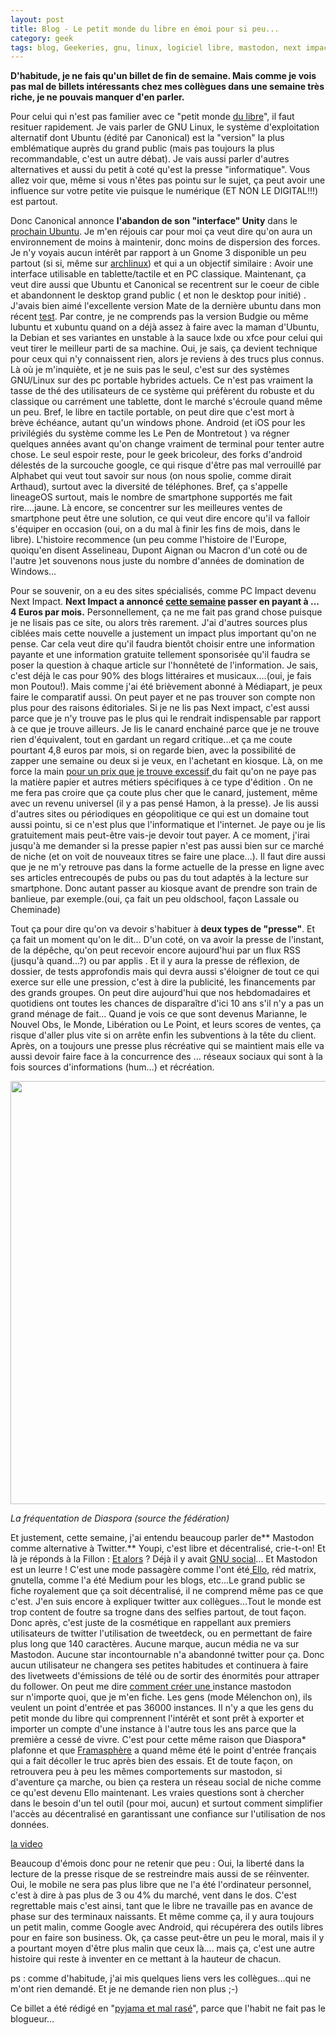 ```yaml
---
layout: post
title: Blog - Le petit monde du libre en émoi pour si peu...
category: geek
tags: blog, Geekeries, gnu, linux, logiciel libre, mastodon, next impact, presse, Réflexion, twitter, ubuntu
---
```

**D'habitude, je ne fais qu'un billet de fin de semaine. Mais comme je vois pas mal de billets intéressants chez mes collègues dans une semaine très riche, je ne pouvais manquer d'en parler.**

Pour celui qui n'est pas familier avec ce "petit monde <a href="https://fr.wikipedia.org/wiki/Logiciel_libre">du libre</a>", il faut resituer rapidement. Je vais parler de GNU Linux, le système d'exploitation alternatif dont Ubuntu (édité par Canonical) est la "version" la plus emblématique auprès du grand public (mais pas toujours la plus recommandable, c'est un autre débat). Je vais aussi parler d'autres alternatives et aussi du petit à coté qu'est la presse "informatique". Vous allez voir que, même si vous n'êtes pas pointu sur le sujet, ça peut avoir une influence sur votre petite vie puisque le numérique (ET NON LE DIGITAL!!!) est partout.

Donc Canonical annonce **l'abandon de son "interface" Unity** dans le <a href="http://frederic.bezies.free.fr/blog/?p=16014">prochain Ubuntu</a>. Je m'en réjouis car pour moi ça veut dire qu'on aura un environnement de moins à maintenir, donc moins de dispersion des forces. Je n'y voyais aucun intérêt par rapport à un Gnome 3 disponible un peu partout (si si, même sur <a href="http://frederic.bezies.free.fr/blog/?p=5662">archlinux</a>) et qui a un objectif similaire : Avoir une interface utilisable en tablette/tactile et en PC classique. Maintenant, ça veut dire aussi que Ubuntu et Canonical se recentrent sur le coeur de cible et abandonnent le desktop grand public ( et non le desktop pour initié) . J'avais bien aimé l'excellente version Mate de la dernière ubuntu dans mon récent <a href="https://cheziceman.wordpress.com/2016/09/06/gnu-linux-distributions-netbook-et-optimisation/">test</a>. Par contre, je ne comprends pas la version Budgie ou même lubuntu et xubuntu quand on a déjà assez à faire avec la maman d'Ubuntu, la Debian et ses variantes en unstable à la sauce lxde ou xfce pour celui qui veut tirer le meilleur parti de sa machine. Oui, je sais, ça devient technique pour ceux qui n'y connaissent rien, alors je reviens à des trucs plus connus. Là où je m'inquiète, et je ne suis pas le seul, c'est sur des systèmes GNU/Linux sur des pc portable hybrides actuels. Ce n'est pas vraiment la tasse de thé des utilisateurs de ce système qui préfèrent du robuste et du classique ou carrément une tablette, dont le marché s'écroule quand même un peu. Bref, le libre en tactile portable, on peut dire que c'est mort à brève échéance, autant qu'un windows phone. Android (et iOS pour les privilégiés du système comme les Le Pen de Montretout ) va régner quelques années avant qu'on change vraiment de terminal pour tenter autre chose. Le seul espoir reste, pour le geek bricoleur, des forks d'android délestés de la surcouche google, ce qui risque d'être pas mal verrouillé par Alphabet qui veut tout savoir sur nous (on nous spolie, comme dirait Arthaud), surtout avec la diversité de téléphones. Bref, ça s'appelle lineageOS surtout, mais le nombre de smartphone supportés me fait rire....jaune. Là encore, se concentrer sur les meilleures ventes de smartphone peut être une solution, ce qui veut dire encore qu'il va falloir s'équiper en occasion (oui, on a du mal à finir les fins de mois, dans le libre). L'histoire recommence (un peu comme l'histoire de l'Europe, quoiqu'en disent Asselineau, Dupont Aignan ou Macron d'un coté ou de l'autre )et souvenons nous juste du nombre d'années de domination de Windows...

Pour se souvenir, on a eu des sites spécialisés, comme PC Impact devenu Next Impact. **Next Impact a annoncé **<a href="https://cyrille-borne.com/article3951/adieu-pcinpact">cette semaine</a>** passer en payant à ... 4 Euros par mois.** Personnellement, ça ne me fait pas grand chose puisque je ne lisais pas ce site, ou alors très rarement. J'ai d'autres sources plus ciblées mais cette nouvelle a justement un impact plus important qu'on ne pense. Car cela veut dire qu'il faudra bientôt choisir entre une information payante et une information gratuite tellement sponsorisée qu'il faudra se poser la question à chaque article sur l'honnêteté de l'information. Je sais, c'est déjà le cas pour 90% des blogs littéraires et musicaux....(oui, je fais mon Poutou!). Mais comme j'ai été brièvement abonné à Médiapart, je peux faire le comparatif aussi. On peut payer et ne pas trouver son compte non plus pour des raisons éditoriales. Si je ne lis pas Next impact, c'est aussi parce que je n'y trouve pas le plus qui le rendrait indispensable par rapport à ce que je trouve ailleurs. Je lis le canard enchainé parce que je ne trouve rien d'équivalent, tout en gardant un regard critique...et ça me coute pourtant 4,8 euros par mois, si on regarde bien, avec la possibilité de zapper une semaine ou deux si je veux, en l'achetant en kiosque. Là, on me force la main <a href="https://www.blog-libre.org/2017/04/06/next-inpact-un-pari-sur-lavenir/">pour un prix que je trouve excessif </a>du fait qu'on ne paye pas la matière papier et autres métiers spécifiques à ce type d'édition . On ne me fera pas croire que ça coute plus cher que le canard, justement, même avec un revenu universel (il y a pas pensé Hamon, à la presse). Je lis aussi d'autres sites ou périodiques en géopolitique ce qui est un domaine tout aussi pointu, si ce n'est plus que l'informatique et l'internet. Je paye ou je lis gratuitement mais peut-être vais-je devoir tout payer. A ce moment, j'irai jusqu'à me demander si la presse papier n'est pas aussi bien sur ce marché de niche (et on voit de nouveaux titres se faire une place...). Il faut dire aussi que je ne m'y retrouve pas dans la forme actuelle de la presse en ligne avec ses articles entrecoupés de pubs ou pas du tout adaptés à la lecture sur smartphone. Donc autant passer au kiosque avant de prendre son train de banlieue, par exemple.(oui, ça fait un peu oldschool, façon Lassale ou Cheminade)

Tout ça pour dire qu'on va devoir s'habituer à **deux types de "presse"**. Et ça fait un moment qu'on le dit... D'un coté, on va avoir la presse de l'instant, de la dépêche, qu'on peut recevoir encore aujourd'hui par un flux RSS (jusqu'à quand...?) ou par applis . Et il y aura la presse de réflexion, de dossier, de tests approfondis mais qui devra aussi s'éloigner de tout ce qui exerce sur elle une pression, c'est à dire la publicité, les financements par des grands groupes. On peut dire aujourd'hui que nos hebdomadaires et quotidiens ont toutes les chances de disparaître d'ici 10 ans s'il n'y a pas un grand ménage de fait... Quand je vois ce que sont devenus Marianne, le Nouvel Obs, le Monde, Libération ou Le Point, et leurs scores de ventes, ça risque d'aller plus vite si on arrête enfin les subventions à la tête du client. Après, on a toujours une presse plus récréative qui se maintient mais elle va aussi devoir faire face à la concurrence des ... réseaux sociaux qui sont à la fois sources d'informations (hum...) et récréation.

<a href="http://cheziceman.files.wordpress.com/2017/04/wp-1491599033101.jpeg"><img class="wp-image-9385 alignnone size-full" src="http://cheziceman.files.wordpress.com/2017/04/wp-1491599033101.jpeg" alt="" width="720" height="677" /></a>

*La fréquentation de Diaspora (source the fédération)*

Et justement, cette semaine, j'ai entendu beaucoup parler de** Mastodon comme alternative à Twitter.** Youpi, c'est libre et décentralisé, crie-t-on! Et là je réponds à la Fillon : <a href="https://cyrille-borne.com/article3953/mastodon-ou-l-exemple-de-l-insatisfaction-permanente">Et alors</a> ? Déjà il y avait <a href="https://www.gnu.org/software/social/">GNU social</a>... Et Mastodon est un leurre ! C'est une mode passagère comme l'ont été<a href="https://cheziceman.wordpress.com/2015/02/14/reseaux-sociaux-de-la-nouveaute-avec-framasphere-ello-red-matrix/"> Ello</a>, réd matrix, gnutella, comme l'a été Medium pour les blogs, etc...Le grand public se fiche royalement que ça soit décentralisé, il ne comprend même pas ce que c'est. J'en suis encore à expliquer twitter aux collègues...Tout le monde est trop content de foutre sa trogne dans des selfies partout, de tout façon. Donc après, c'est juste de la cosmétique en rappellant aux premiers utilisateurs de twitter l'utilisation de tweetdeck, ou en permettant de faire plus long que 140 caractères. Aucune marque, aucun média ne va sur Mastodon. Aucune star incontournable n'a abandonné twitter pour ça. Donc aucun utilisateur ne changera ses petites habitudes et continuera à faire des livetweets d'émissions de télé ou de sortir des énormités pour attraper du follower. On peut me dire <a href="https://www.taneleo.fr/reseau-mastodon-un-concentre-de-mauvaises-pratiques">comment créer une </a>instance mastodon sur n'importe quoi, que je m'en fiche. Les gens (mode Mélenchon on), ils veulent un point d'entrée et pas 36000 instances. Il n'y a que les gens du petit monde du libre qui comprennent l'intérêt et sont prêt à exporter et importer un compte d'une instance à l'autre tous les ans parce que la première a cessé de vivre. C'est pour cette même raison que Diaspora* plafonne et que <a href="https://cheziceman.wordpress.com/2014/12/10/web-degooglisons-internet/">Framasphère</a> a quand même été le point d'entrée français qui a fait décoller le truc après bien des essais. Et de toute façon, on retrouvera peu à peu les mêmes comportements sur mastodon, si d'aventure ça marche, ou bien ça restera un réseau social de niche comme ce qu'est devenu Ello maintenant. Les vraies questions sont à chercher dans le besoin d'un tel outil (pour moi, aucun) et surtout comment simplifier l'accès au décentralisé en garantissant une confiance sur l'utilisation de nos données.

[la video](https://www.youtube.com/watch?v=jWFWazj7Ud8)

Beaucoup d'émois donc pour ne retenir que peu : Oui, la liberté dans la lecture de la presse risque de se restreindre mais aussi de se réinventer. Oui, le mobile ne sera pas plus libre que ne l'a été l'ordinateur personnel, c'est à dire à pas plus de 3 ou 4% du marché, vent dans le dos. C'est regrettable mais c'est ainsi, tant que le libre ne travaille pas en avance de phase sur des terminaux naissants. Et même comme ça, il y aura toujours un petit malin, comme Google avec Android, qui récupérera des outils libres pour en faire son business. Ok, ça casse peut-être un peu le moral, mais il y a pourtant moyen d'être plus malin que ceux là.... mais ça, c'est une autre histoire qui reste à inventer en ce mettant à la hauteur de chacun.

ps : comme d'habitude, j'ai mis quelques liens vers les collègues...qui ne m'ont rien demandé. Et je ne demande rien non plus ;-)

Ce billet a été rédigé en "<a href="http://mobile.francetvinfo.fr/politique/philippe-poutou/grand-debat-le-pen-critique-l-enthousiasme-generalise-pour-philippe-poutou-venu-en-pyjama-et-pas-rase_2134391.html">pyjama et mal rasé</a>", parce que l'habit ne fait pas le blogueur... 
